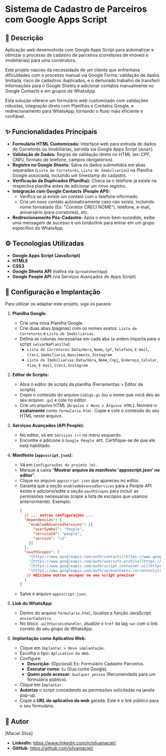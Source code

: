# Sistema de Cadastro de Parceiros com Google Apps Script

## 📜 Descrição

Aplicação web desenvolvida com Google Apps Script para automatizar e otimizar o processo de cadastro de parceiros (corretores de imóveis e imobiliárias) para uma construtora.

Este projeto nasceu da necessidade de um cliente que enfrentava dificuldades com o processo manual via Google Forms: validação de dados limitada, risco de cadastros duplicados, e o demorado trabalho de transferir informações para o Google Sheets e adicionar contatos manualmente no Google Contacts e em grupos de WhatsApp.

Esta solução oferece um formulário web customizado com validações robustas, integração direta com Planilhas e Contatos Google, e redirecionamento para WhatsApp, tornando o fluxo mais eficiente e confiável.

## ✨ Funcionalidades Principais

* **Formulário HTML Customizado:** Interface web para entrada de dados de Corretores ou Imobiliárias, servida via Google Apps Script (`doGet`).
* **Validação de Dados:** Regras de validação direto no HTML (ex: CPF, CNPJ, formato de telefone, campos obrigatórios).
* **Registro no Google Sheets:** Salva os dados submetidos em abas separadas (`Lista de Corretores`, `Lista de Imobiliarias`) na Planilha Google associada, incluindo um timestamp do cadastro.
* **Verificação de Duplicados (Planilha):** Checa se o telefone já existe na respectiva planilha antes de adicionar um novo registro.
* **Integração com Google Contacts (People API):**
    * Verifica se já existe um contato com o telefone informado.
    * Cria um novo contato automaticamente caso não exista, incluindo nome formatado (Ex: "Corretor CRECI NOME"), telefone, e-mail, aniversário (para corretores), etc.
* **Redirecionamento Pós-Cadastro:** Após o envio bem-sucedido, exibe uma mensagem de sucesso e um botão/link para entrar em um grupo específico do WhatsApp.

## ⚙️ Tecnologias Utilizadas

* **Google Apps Script (JavaScript)**
* **HTML5**
* **CSS3**
* **Google Sheets API** (nativa via `SpreadsheetApp`)
* **Google People API** (via Serviços Avançados do Apps Script)

## 🚀 Configuração e Implantação

Para utilizar ou adaptar este projeto, siga os passos:

1.  **Planilha Google:**
    * Crie uma nova Planilha Google.
    * Crie duas abas (páginas) com os nomes exatos: `Lista de Corretores` e `Lista de Imobiliarias`.
    * Defina as colunas necessárias em cada aba (a ordem importa para o script `salvarNaPlanilha`):
        * `Lista de Corretores`: `Data/Hora`, `Nome`, `Cpf`, `Telefone`, `E-mail`, `Creci`, `Imobiliaria`, `Nascimento`, `Instagram`
        * `Lista de Imobiliarias`: `Data/Hora`, `Nome`, `Cnpj`, `Endereço`, `Celular`, `Fixo`, `E-mail`, `Creci`, `Instagram`

2.  **Editor de Scripts:**
    * Abra o editor de scripts da planilha (Ferramentas > Editor de scripts).
    * Copie o conteúdo do arquivo `Código.gs` (ou o nome que você deu ao seu arquivo `.gs`) e cole no editor.
    * Crie um arquivo HTML (`Arquivo > Novo > Arquivo HTML`). Nomeie-o **exatamente** como `formulario.html`. Copie e cole o conteúdo do seu HTML neste arquivo.

3.  **Serviços Avançados (API People):**
    * No editor, vá em `Serviços (+)` no menu esquerdo.
    * Encontre e adicione o `Google People API`. Certifique-se de que ele está habilitado.

4.  **Manifesto (`appsscript.json`):**
    * Vá em `Configurações do projeto (⚙️)`.
    * Marque a caixa "**Mostrar arquivo de manifesto 'appsscript.json' no editor**".
    * Clique no arquivo `appsscript.json` que apareceu no editor.
    * Garanta que a seção `enabledAdvancedServices` para a People API existe e adicione/edite a seção `oauthScopes` para incluir as permissões necessárias (copie a lista de escopos que usamos anteriormente). Exemplo:
        ```json
        {
          // ... outras configurações ...
          "dependencies": {
            "enabledAdvancedServices": [{
              "userSymbol": "People",
              "serviceId": "people",
              "version": "v1"
            }]
          },
          "oauthScopes": [
            "[https://www.googleapis.com/auth/contacts](https://www.googleapis.com/auth/contacts)",
            "[https://www.googleapis.com/auth/userinfo.profile](https://www.googleapis.com/auth/userinfo.profile)",
            "[https://www.googleapis.com/auth/script.container.ui](https://www.googleapis.com/auth/script.container.ui)",
            "[https://www.googleapis.com/auth/spreadsheets.currentonly](https://www.googleapis.com/auth/spreadsheets.currentonly)"
           // Adicione outros escopos se seu script precisar
          ]
        }
        ```
    * Salve o arquivo `appsscript.json`.

5.  **Link do WhatsApp:**
    * Dentro do arquivo `formulario.html`, localize a função JavaScript `enviarCadastro`.
    * No bloco `.withSuccessHandler`, atualize o `href` da tag `<a>` com o link correto do seu grupo do WhatsApp.

6.  **Implantação como Aplicativo Web:**
    * Clique em `Implantar > Nova implantação`.
    * Escolha o tipo: `Aplicativo da Web`.
    * Configure:
        * **Descrição:** (Opcional) Ex: Formulário Cadastro Parceiros.
        * **Executar como:** `Eu` (Sua conta Google).
        * **Quem pode acessar:** `Qualquer pessoa` (Recomendado para um formulário público).
    * Clique em `Implantar`.
    * **Autorize** o script concedendo as permissões solicitadas na janela pop-up.
    * Copie a **URL do aplicativo da web** gerada. Este é o link público para o seu formulário.

## 👤 Autor

[Maciel Silva]
* **LinkedIn:** https://www.linkedin.com/in/silvamaciel/
* **GitHub:** https://github.com/silvamaciel/
